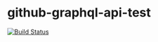 # github-graphql-api-test

[![Build Status](https://travis-ci.org/superavocado/github-graphql-api-test.svg?branch=master)](https://travis-ci.org/superavocado/github-graphql-api-test)
